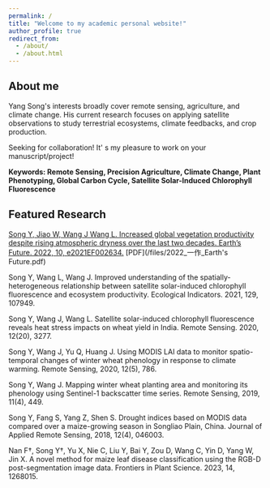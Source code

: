 ```yaml
---
permalink: /
title: "Welcome to my academic personal website!"
author_profile: true
redirect_from: 
  - /about/
  - /about.html
---
```

## About me
Yang Song's interests broadly cover remote sensing, agriculture, and climate change. His current research focuses on applying satellite observations to study terrestrial ecosystems, climate feedbacks, and crop production.

Seeking for collaboration! It' s my pleasure to work on your manuscript/project!

**Keywords: Remote Sensing, Precision Agriculture, Climate Change, Plant Phenotyping, Global Carbon Cycle, Satellite Solar-Induced Chlorophyll Fluorescence**

## Featured Research

[Song Y, Jiao W, Wang J Wang L. Increased global vegetation productivity despite rising atmospheric dryness over the last two decades. Earth’s Future. 2022, 10, e2021EF002634.](https://doi.org/10.1029/2021EF002634) [PDF](/files/2022_一作_Earth's Future.pdf)

Song Y, Wang L, Wang J. Improved understanding of the spatially-heterogeneous relationship between satellite solar-induced chlorophyll fluorescence and ecosystem productivity. Ecological Indicators. 2021, 129, 107949.

Song Y, Wang J, Wang L. Satellite solar-induced chlorophyll fluorescence reveals heat stress impacts on wheat yield in India. Remote Sensing. 2020, 12(20), 3277.

Song Y, Wang J, Yu Q, Huang J. Using MODIS LAI data to monitor spatio-temporal changes of winter wheat phenology in response to climate warming. Remote Sensing, 2020, 12(5), 786.

Song Y, Wang J. Mapping winter wheat planting area and monitoring its phenology using Sentinel-1 backscatter time series. Remote Sensing, 2019, 11(4), 449.

Song Y, Fang S, Yang Z, Shen S. Drought indices based on MODIS data compared over a maize-growing season in Songliao Plain, China. Journal of Applied Remote Sensing, 2018, 12(4), 046003.

Nan F†, Song Y†, Yu X, Nie C, Liu Y, Bai Y, Zou D, Wang C, Yin D, Yang W, Jin X. A novel method for maize leaf disease classification using the RGB-D post-segmentation image data. Frontiers in Plant Science. 2023, 14, 1268015.
